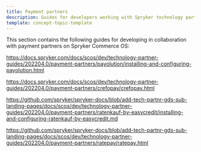 ```yaml
---
title: Payment partners
description: Guides for developers working with Spryker technology partners
template: concept-topic-template
---
```


This section contains the following guides for developing in collaboration with payment partners on Spryker Commerce OS: 

https://docs.spryker.com/docs/scos/dev/technology-partner-guides/202204.0/payment-partners/payolution/installing-and-configuring-payolution.html

https://docs.spryker.com/docs/scos/dev/technology-partner-guides/202204.0/payment-partners/crefopay/crefopay.html

https://github.com/spryker/spryker-docs/blob/add-tech-partnr-gds-sub-landing-pages/docs/scos/dev/technology-partner-guides/202204.0/payment-partners/ratenkauf-by-easycredit/installing-and-configuring-ratenkauf-by-easycredit.md

https://github.com/spryker/spryker-docs/blob/add-tech-partnr-gds-sub-landing-pages/docs/scos/dev/technology-partner-guides/202204.0/payment-partners/ratepay/ratepay.html

